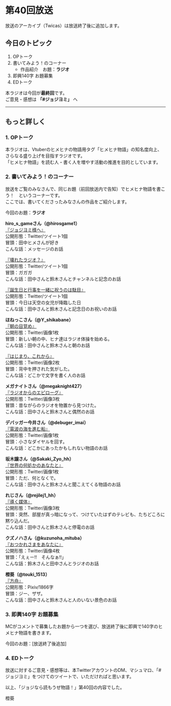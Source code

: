 # 第40回放送

放送のアーカイブ（Twicas）は放送終了後に追加します。  

## 今日のトピック
1. OPトーク
1. 書いてみよう！のコーナー
    - 作品紹介　お題：<b>ラジオ</b>
1. 即興140字 お題募集
1. EDトーク

本ラジオは今回が**最終回**です。  
ご意見・感想は **「#ジョジヨミ」** へ

---

## もっと詳しく
### 1. OPトーク

本ラジオは、Vtuberのヒメヒナの物語用タグ「ヒメヒナ物語」の知名度向上、さらなる盛り上げを目指すラジオです。  
「ヒメヒナ物語」を読む人・書く人を増やす活動の推進を目的としています。  

### 2. 書いてみよう！のコーナー
放送をご覧のみなさんで、同じお題（前回放送内で告知）でヒメヒナ物語を書こう！　というコーナーです。  
ここでは、書いてくださったみなさんの作品をご紹介します。

今回のお題：<b>ラジオ</b>

**hiro_s_gameさん（@hirosgame1）**  
[『ジョジヨミ様へ』](https://twitter.com/hirosgame1/status/1266068969762373632?s=20)  
公開形態：Twitter/ツイート1個  
冒頭：田中ヒメさんが好き  
こんな話：メッセージのお話  

[『壊れたラジオ？』](https://twitter.com/hirosgame1/status/1266341013045428231?s=20)  
公開形態：Twitter/ツイート1個  
冒頭：ガガガ  
こんな話：田中さんと鈴木さんとチャンネルと記念のお話  

[『誕生日と行事を一緒に祝うのは駄目』](https://twitter.com/hirosgame1/status/1266341015369076736?s=20)  
公開形態：Twitter/ツイート1個  
冒頭：今日は天空の女児が降臨した日  
こんな話：田中さんと鈴木さんと記念日のお祝いのお話  

**ほねっこさん（@Y_shikabane）**  
[『朝の目覚め』](https://twitter.com/Y_shikabane/status/1266757356320243713?s=20)  
公開形態：Twitter/画像1枚  
冒頭：新しい朝の中、ヒナ達はラジオ体操を始める。  
こんな話：田中さんと鈴木さんと朝のお話  

[『はじまり、これから』](https://twitter.com/Y_shikabane/status/1266929076679237633?s=20)  
公開形態：Twitter/画像2枚  
冒頭：背中を押された気がした。  
こんな話：どこかで文字を書く人のお話  

**メガナイトさん（@megaknight427）**  
[『ラジオからのエピローグ』](https://twitter.com/megaknight427/status/1266758477872984065?s=20)  
公開形態：Twitter/画像3枚  
冒頭：昔ながらのラジオを物置から見つけた。  
こんな話：田中さんと鈴木さんと偶然のお話

**デバッガー今井さん（@debuger_imai）**  
[『電波の海を進む船』](https://twitter.com/debuger_imai/status/1266908396835336195?s=20)  
公開形態：Twitter/画像1枚  
冒頭：小さなダイヤルを回す。  
こんな話：どこかにあったかもしれない物語のお話  

**坂木譲さん（@Sakaki_Zyo_hh）**  
[『世界の何処かのあなたと』](https://twitter.com/Sakaki_Zyo/status/1266937634581934082?s=20)  
公開形態：Twitter/画像1枚  
冒頭：ただ、何となくで。  
こんな話：田中さんと鈴木さんと聞こえてくる物語のお話  

**れじさん（@rejilej1_hh）**  
[『導く媒体』](https://twitter.com/rejilej1_hh/status/1267032091146907649?s=20)  
公開形態：Twitter/画像3枚  
冒頭：突然、部屋が真っ暗になって、つけていたはずのテレビも、たちどころに黙り込んだ。  
こんな話：田中さんと鈴木さんと停電のお話  

**クズノハさん（@kuzunoha_mituba）**  
[『おつかれさまをあなたに』](https://twitter.com/kuzunoha_mituba/status/1267037679658479617?s=20)  
公開形態：Twitter/画像4枚  
冒頭：「えぇー!!　そんなぁ!!」  
こんな話：鈴木さんと田中さんとラジオのお話  

**橙葵（@touki_1513）**  
[『方舟』](https://twitter.com/touki_1513/status/1267048348244033536?s=20)  
公開形態：Pixiv/1866字  
冒頭：ジー、ザザ。  
こんな話：田中さんと鈴木さんと人のいない景色のお話  


### 3. 即興140字 お題募集
MCがコメントで募集したお題から一つを選び、放送終了後に即興で140字のヒメヒナ物語を書きます。

今回のお題：[放送終了後追加]

### 4. EDトーク

放送に対するご意見・感想等は、本TwitterアカウントのDM、マシュマロ、「#ジョジヨミ」をつけてのツイートで、いただければと思います。

以上、「ジョジなら読もうぜ物語！」第40回の内容でした。

<!--
最終回まで放送を見守ってくださり、ありがとうございました。  
書きたいものを書く楽しさを伝えられたら、幸いです。  
-->

橙葵
